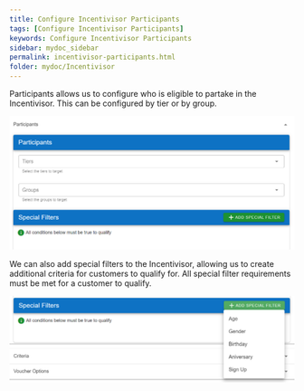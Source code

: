 ```yaml
---
title: Configure Incentivisor Participants
tags: [Configure Incentivisor Participants]
keywords: Configure Incentivisor Participants
sidebar: mydoc_sidebar
permalink: incentivisor-participants.html
folder: mydoc/Incentivisor
---
```


Participants allows us to configure who is eligible to partake in the Incentivisor. This can be configured by tier or by group.

<img src="\img\Promotions\PromotionParticipants.png" alt="">

We can also add special filters to the Incentivisor, allowing us to create additional criteria for customers to qualify for. All special filter requirements must be met for a customer to qualify.

<img src="\img\Promotions\PromotionSpecialFilters.png" alt="">